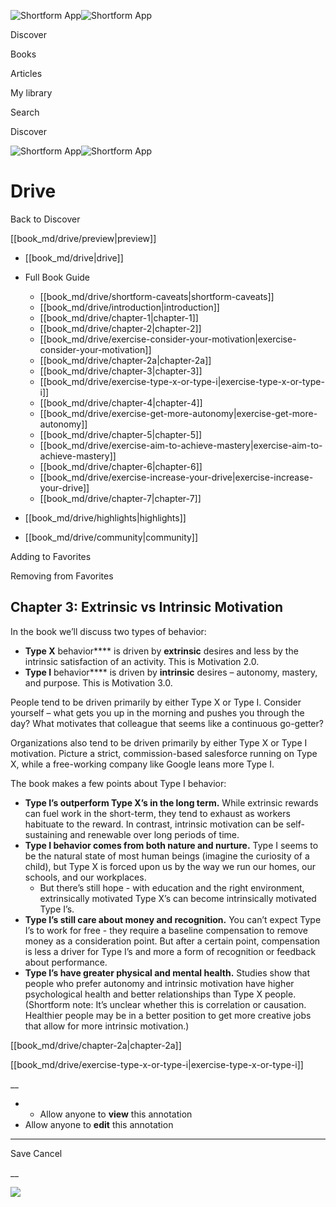 ![Shortform App](/img/logo.36a2399e.svg)![Shortform App](/img/logo-dark.70c1b072.svg)

Discover

Books

Articles

My library

Search

Discover

![Shortform App](/img/logo.36a2399e.svg)![Shortform App](/img/logo-dark.70c1b072.svg)

# Drive

Back to Discover

[[book_md/drive/preview|preview]]

  * [[book_md/drive|drive]]
  * Full Book Guide

    * [[book_md/drive/shortform-caveats|shortform-caveats]]
    * [[book_md/drive/introduction|introduction]]
    * [[book_md/drive/chapter-1|chapter-1]]
    * [[book_md/drive/chapter-2|chapter-2]]
    * [[book_md/drive/exercise-consider-your-motivation|exercise-consider-your-motivation]]
    * [[book_md/drive/chapter-2a|chapter-2a]]
    * [[book_md/drive/chapter-3|chapter-3]]
    * [[book_md/drive/exercise-type-x-or-type-i|exercise-type-x-or-type-i]]
    * [[book_md/drive/chapter-4|chapter-4]]
    * [[book_md/drive/exercise-get-more-autonomy|exercise-get-more-autonomy]]
    * [[book_md/drive/chapter-5|chapter-5]]
    * [[book_md/drive/exercise-aim-to-achieve-mastery|exercise-aim-to-achieve-mastery]]
    * [[book_md/drive/chapter-6|chapter-6]]
    * [[book_md/drive/exercise-increase-your-drive|exercise-increase-your-drive]]
    * [[book_md/drive/chapter-7|chapter-7]]
  * [[book_md/drive/highlights|highlights]]
  * [[book_md/drive/community|community]]



Adding to Favorites 

Removing from Favorites 

## Chapter 3: Extrinsic vs Intrinsic Motivation

In the book we’ll discuss two types of behavior:

  * **Type X** behavior**** is driven by **extrinsic** desires and less by the intrinsic satisfaction of an activity. This is Motivation 2.0.
  * **Type I** behavior**** is driven by **intrinsic** desires – autonomy, mastery, and purpose. This is Motivation 3.0.



People tend to be driven primarily by either Type X or Type I. Consider yourself – what gets you up in the morning and pushes you through the day? What motivates that colleague that seems like a continuous go-getter?

Organizations also tend to be driven primarily by either Type X or Type I motivation. Picture a strict, commission-based salesforce running on Type X, while a free-working company like Google leans more Type I.

The book makes a few points about Type I behavior:

  * **Type I’s outperform Type X’s in the long term.** While extrinsic rewards can fuel work in the short-term, they tend to exhaust as workers habituate to the reward. In contrast, intrinsic motivation can be self-sustaining and renewable over long periods of time.
  * **Type I behavior comes from both nature and nurture.** Type I seems to be the natural state of most human beings (imagine the curiosity of a child), but Type X is forced upon us by the way we run our homes, our schools, and our workplaces. 
    * But there’s still hope - with education and the right environment, extrinsically motivated Type X’s can become intrinsically motivated Type I’s.
  * **Type I’s still care about money and recognition.** You can’t expect Type I’s to work for free - they require a baseline compensation to remove money as a consideration point. But after a certain point, compensation is less a driver for Type I’s and more a form of recognition or feedback about performance.
  * **Type I’s have greater physical and mental health.** Studies show that people who prefer autonomy and intrinsic motivation have higher psychological health and better relationships than Type X people. (Shortform note: It’s unclear whether this is correlation or causation. Healthier people may be in a better position to get more creative jobs that allow for more intrinsic motivation.)



[[book_md/drive/chapter-2a|chapter-2a]]

[[book_md/drive/exercise-type-x-or-type-i|exercise-type-x-or-type-i]]

__

  *   * Allow anyone to **view** this annotation
  * Allow anyone to **edit** this annotation



* * *

Save Cancel

__




![](https://bat.bing.com/action/0?ti=56018282&Ver=2&mid=8ae38e62-30c4-44f6-b0b8-5f950acd5840&sid=49fff5b0636c11eeb9c611038afc8668&vid=4a005010636c11ee80c703d4c4a7acd5&vids=0&msclkid=N&pi=0&lg=en-US&sw=800&sh=600&sc=24&nwd=1&tl=Shortform%20%7C%20Drive&p=https%3A%2F%2Fwww.shortform.com%2Fapp%2Fbook%2Fdrive%2Fchapter-3&r=&lt=420&evt=pageLoad&sv=1&rn=994845)
